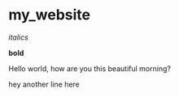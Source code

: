 # my_website

*italics*

**bold**

Hello world, how are you this beautiful morning?

hey another line here
